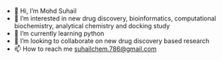 - 👋 Hi, I’m Mohd Suhail
- 👀 I’m interested in new drug discovery, bioinformatics, computational biochemistry, analytical chemistry and docking study
- 🌱 I’m currently learning python
- 💞️ I’m looking to collaborate on new drug discovery based research
- 📫 How to reach me suhailchem.786@gmail.com

<!---
MohdSuhail89/MohdSuhail89 is a ✨ special ✨ repository because its `README.md` (this file) appears on your GitHub profile.
You can click the Preview link to take a look at your changes.
--->
